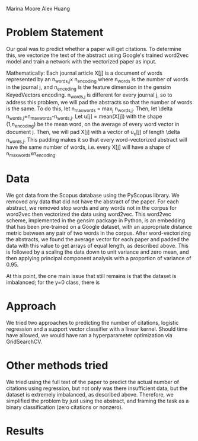 Marina Moore
Alex Huang

# Problem Statement
Our goal was to predict whether a paper will get citations. To determine this, we vectorize the text of the abstract using Google's trained word2vec model and train a network with the vectorized paper as input.

Mathematically: Each journal article X[j] is a document of words represented by an n<sub>words,j</sub>x n<sub>encoding</sub> where n<sub>words</sub> is the number of words in the journal j, and n<sub>encoding</sub> is the feature dimension in the gensim KeyedVectors encoding. n<sub>words,j</sub> is different for every journal j, so to address this problem, we will pad the abstracts so that the number of words is the same. To do this, let n<sub>maxwords</sub> = max<sub>j</sub> n<sub>words,j</sub>. Then, let \delta n<sub>words,j</sub>=n<sub>maxwords</sub>-n<sub>words,j</sub>. Let u[j] = mean(X[j]) with the shape (1,n<sub>encoding</sub>) be the mean word, on the average of every word vector in document j. Then, we will pad X[j] with a vector of u<sub>x</sub>[j] of length \delta n<sub>words,j</sub>. This padding makes it so that every word-vectorized abstract will have the same number of words, i.e. every X[j] will have a shape of n<sub>maxwords</sub>xn<sub>encoding</sub>.

# Data
We got data from the Scopus database using the PyScopus library. We removed any data that did not have the abstract of the paper. For each abstract, we removed stop words and any words not in the corpus for word2vec then vectorized the data using word2vec. This word2vec scheme, implemented in the gensim package in Python, is an embedding that has been pre-trained on a Google dataset, with an appropriate distance metric between any pair of two words in the corpus. After word-vectorizing the abstracts, we found the average vector for each paper and padded the data with this value to get arrays of equal length, as described above. This is followed by a scaling the data down to unit variance and zero mean, and then applying principal component analysis with a proportion of variance of 0.95.

At this point, the one main issue that still remains is that the dataset is imbalanced; for the y=0 class, there is 

# Approach
We tried two approaches to predicting the number of citations, logistic regression and a support vector classifier with a linear kernel. Should time have allowed, we would have ran a hyperparameter optimization via GridSearchCV.

# Other methods tried
We tried using the full text of the paper to predict the actual number of citations using regression, but not only was there insufficient data, but the dataset is extremely imbalanced, as described above.
Therefore, we simplified the problem by just using the abstract, and framing the task as a binary classification (zero citations or nonzero). 

# Results
